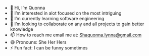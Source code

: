 - 👋 Hi, I’m Quonna
- 👀 I’m interested in alot focused on the most intriguing
- 🌱 I’m currently learning software engineering
- 💞️ I’m looking to collaborate on any and all projects to gain better knowledge
- 📫 How to reach me email me at: Shaquonna.lynna@gmail.com
- 😄 Pronouns: She Her Hers
- ⚡ Fun fact: I can be funny sometimes
  
<!---
Quonnaq0711/Quonnaq0711 is a ✨ special ✨ repository because its `README.md` (this file) appears on your GitHub profile.
You can click the Preview link to take a look at your changes.
--->
